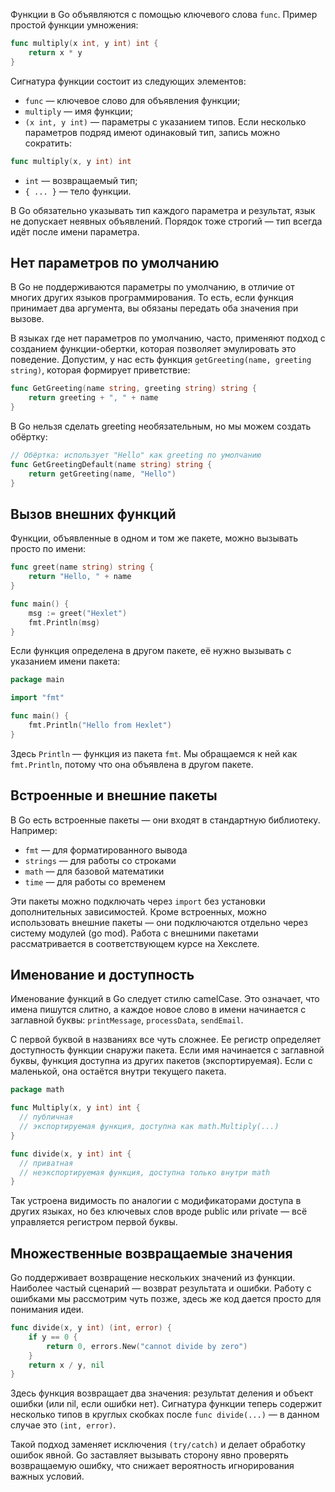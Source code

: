 Функции в Go объявляются с помощью ключевого слова `func`. Пример простой функции умножения:

```go
func multiply(x int, y int) int {
	return x * y
}
```

Сигнатура функции состоит из следующих элементов:

- `func` — ключевое слово для объявления функции;
- `multiply` — имя функции;
- `(x int, y int)` — параметры с указанием типов. Если несколько параметров подряд имеют одинаковый тип, запись можно сократить:

```go
func multiply(x, y int) int
```

- `int` — возвращаемый тип;
- `{ ... }` — тело функции.

В Go обязательно указывать тип каждого параметра и результат, язык не допускает неявных объявлений. Порядок тоже строгий — тип всегда идёт после имени параметра.

## Нет параметров по умолчанию

В Go не поддерживаются параметры по умолчанию, в отличие от многих других языков программирования. То есть, если функция принимает два аргумента, вы обязаны передать оба значения при вызове.

В языках где нет параметров по умолчанию, часто, применяют подход с созданием функции-обертки, которая позволяет эмулировать это поведение. Допустим, у нас есть функция `getGreeting(name, greeting string)`, которая формирует приветствие:

```go
func GetGreeting(name string, greeting string) string {
	return greeting + ", " + name
}
```

В Go нельзя сделать greeting необязательным, но мы можем создать обёртку:

```go
// Обёртка: использует "Hello" как greeting по умолчанию
func GetGreetingDefault(name string) string {
	return getGreeting(name, "Hello")
}
```

## Вызов внешних функций

Функции, объявленные в одном и том же пакете, можно вызывать просто по имени:

```go
func greet(name string) string {
	return "Hello, " + name
}

func main() {
	msg := greet("Hexlet")
	fmt.Println(msg)
}
```

Если функция определена в другом пакете, её нужно вызывать с указанием имени пакета:

```go
package main

import "fmt"

func main() {
	fmt.Println("Hello from Hexlet")
}
```

Здесь `Println` — функция из пакета `fmt`. Мы обращаемся к ней как `fmt.Println`, потому что она объявлена в другом пакете.

## Встроенные и внешние пакеты

В Go есть встроенные пакеты — они входят в стандартную библиотеку. Например:

- `fmt` — для форматированного вывода
- `strings` — для работы со строками
- `math` — для базовой математики
- `time` — для работы со временем

Эти пакеты можно подключать через `import` без установки дополнительных зависимостей. Кроме встроенных, можно использовать внешние пакеты — они подключаются отдельно через систему модулей (go mod). Работа с внешними пакетами рассматривается в соответствующем курсе на Хекслете.

## Именование и доступность

Именование функций в Go следует стилю camelCase. Это означает, что имена пишутся слитно, а каждое новое слово в имени начинается с заглавной буквы: `printMessage`, `processData`, `sendEmail`.

С первой буквой в названиях все чуть сложнее. Ее регистр определяет доступность функции снаружи пакета. Если имя начинается с заглавной буквы, функция доступна из других пакетов (экспортируемая). Если с маленькой, она остаётся внутри текущего пакета.

```go
package math

func Multiply(x, y int) int {
  // публичная
  // экспортируемая функция, доступна как math.Multiply(...)
}

func divide(x, y int) int {
  // приватная
  // неэкспортируемая функция, доступна только внутри math
}
```

Так устроена видимость по аналогии с модификаторами доступа в других языках, но без ключевых слов вроде public или private — всё управляется регистром первой буквы.

## Множественные возвращаемые значения

Go поддерживает возвращение нескольких значений из функции. Наиболее частый сценарий — возврат результата и ошибки. Работу с ошибками мы рассмотрим чуть позже, здесь же код дается просто для понимания идеи.

```go
func divide(x, y int) (int, error) {
	if y == 0 {
		return 0, errors.New("cannot divide by zero")
	}
	return x / y, nil
}
```

Здесь функция возвращает два значения: результат деления и объект ошибки (или nil, если ошибки нет). Сигнатура функции теперь содержит несколько типов в круглых скобках после `func divide(...)` — в данном случае это `(int, error)`.

Такой подход заменяет исключения `(try/catch)` и делает обработку ошибок явной. Go заставляет вызывать сторону явно проверять возвращаемую ошибку, что снижает вероятность игнорирования важных условий.
